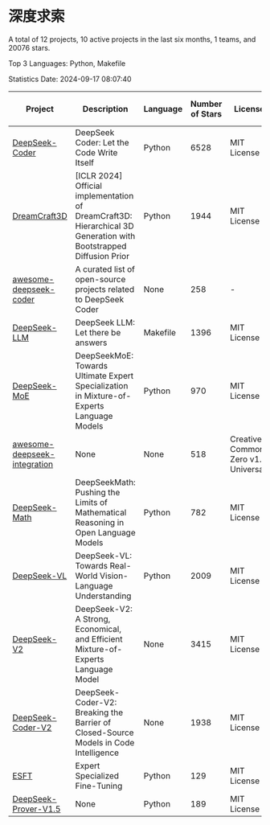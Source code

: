 # 深度求索

A total of 12 projects, 10 active projects in the last six months, 1 teams, and 20076 stars.

Top 3 Languages: Python, Makefile

Statistics Date: 2024-09-17 08:07:40

| Project | Description | Language | Number of Stars | License | Creation Date | Last Updated Date | Last Pushed Date |
| --- | --- | --- | --- | --- | --- | --- | --- |
| [DeepSeek-Coder](https://github.com/deepseek-ai/DeepSeek-Coder) | DeepSeek Coder: Let the Code Write Itself | Python | 6528 | MIT License | 2023-10-20 | 2024-09-17 | 2024-05-21 |
| [DreamCraft3D](https://github.com/deepseek-ai/DreamCraft3D) | [ICLR 2024] Official implementation of DreamCraft3D: Hierarchical 3D Generation with Bootstrapped Diffusion Prior | Python | 1944 | MIT License | 2023-10-23 | 2024-09-16 | 2024-08-21 |
| [awesome-deepseek-coder](https://github.com/deepseek-ai/awesome-deepseek-coder) | A curated list of open-source projects related to DeepSeek Coder | None | 258 | - | 2023-11-06 | 2024-09-16 | 2024-04-03 |
| [DeepSeek-LLM](https://github.com/deepseek-ai/DeepSeek-LLM) | DeepSeek LLM: Let there be answers | Makefile | 1396 | MIT License | 2023-11-29 | 2024-09-16 | 2024-02-04 |
| [DeepSeek-MoE](https://github.com/deepseek-ai/DeepSeek-MoE) | DeepSeekMoE: Towards Ultimate Expert Specialization in Mixture-of-Experts Language Models | Python | 970 | MIT License | 2024-01-02 | 2024-09-16 | 2024-01-16 |
| [awesome-deepseek-integration](https://github.com/deepseek-ai/awesome-deepseek-integration) | None | None | 518 | Creative Commons Zero v1.0 Universal | 2024-01-11 | 2024-09-17 | 2024-09-09 |
| [DeepSeek-Math](https://github.com/deepseek-ai/DeepSeek-Math) | DeepSeekMath: Pushing the Limits of Mathematical Reasoning in Open Language Models | Python | 782 | MIT License | 2024-02-05 | 2024-09-15 | 2024-04-15 |
| [DeepSeek-VL](https://github.com/deepseek-ai/DeepSeek-VL) | DeepSeek-VL: Towards Real-World Vision-Language Understanding | Python | 2009 | MIT License | 2024-03-07 | 2024-09-17 | 2024-04-24 |
| [DeepSeek-V2](https://github.com/deepseek-ai/DeepSeek-V2) | DeepSeek-V2: A Strong, Economical, and Efficient Mixture-of-Experts Language Model | None | 3415 | MIT License | 2024-04-22 | 2024-09-16 | 2024-08-10 |
| [DeepSeek-Coder-V2](https://github.com/deepseek-ai/DeepSeek-Coder-V2) | DeepSeek-Coder-V2: Breaking the Barrier of Closed-Source Models in Code Intelligence | None | 1938 | MIT License | 2024-06-14 | 2024-09-16 | 2024-07-03 |
| [ESFT](https://github.com/deepseek-ai/ESFT) | Expert Specialized Fine-Tuning | Python | 129 | MIT License | 2024-07-04 | 2024-09-12 | 2024-08-12 |
| [DeepSeek-Prover-V1.5](https://github.com/deepseek-ai/DeepSeek-Prover-V1.5) | None | Python | 189 | MIT License | 2024-08-15 | 2024-09-16 | 2024-08-16 |

